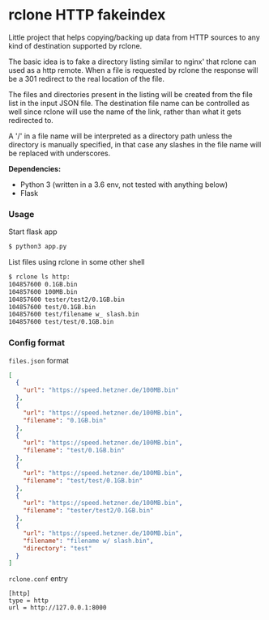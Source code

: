 # rclone HTTP fakeindex

Little project that helps copying/backing up data from HTTP sources to any kind of destination supported by rclone.

The basic idea is to fake a directory listing similar to nginx' that rclone can used as a http remote.
When a file is requested by rclone the response will be a 301 redirect to the real location of the file.

The files and directories present in the listing will be created from the file list in the input JSON file. 
The destination file name can be controlled as well since rclone will use the name of the link,
rather than what it gets redirected to.

A '/' in a file name will be interpreted as a directory path unless the directory is manually specified,
in that case any slashes in the file name will be replaced with underscores.

**Dependencies:**
* Python 3 (written in a 3.6 env, not tested with anything below)
* Flask

### Usage
Start flask app
```bash
$ python3 app.py
```
List files using rclone in some other shell
```bash
$ rclone ls http:
104857600 0.1GB.bin
104857600 100MB.bin
104857600 tester/test2/0.1GB.bin
104857600 test/0.1GB.bin
104857600 test/filename w_ slash.bin
104857600 test/test/0.1GB.bin
```

### Config format
`files.json` format
```json
[
  {
    "url": "https://speed.hetzner.de/100MB.bin"
  },
  {
    "url": "https://speed.hetzner.de/100MB.bin",
    "filename": "0.1GB.bin"
  },
  {
    "url": "https://speed.hetzner.de/100MB.bin",
    "filename": "test/0.1GB.bin"
  },
  {
    "url": "https://speed.hetzner.de/100MB.bin",
    "filename": "test/test/0.1GB.bin"
  },
  {
    "url": "https://speed.hetzner.de/100MB.bin",
    "filename": "tester/test2/0.1GB.bin"
  },
  {
    "url": "https://speed.hetzner.de/100MB.bin",
    "filename": "filename w/ slash.bin",
    "directory": "test"
  }
]
```

`rclone.conf` entry
```
[http]
type = http
url = http://127.0.0.1:8000
```

